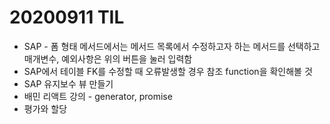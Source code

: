 # 20200911 TIL

- SAP - 폼 형태 메서드에서는 메서드 목록에서 수정하고자 하는 메서드를 선택하고 매개변수, 예외사항은 위의 버튼을 눌러 입력함
- SAP에서 테이블 FK를 수정할 때 오류발생할 경우 참조 function을 확인해볼 것
- SAP 유지보수 뷰 만들기
- 배민 리액트 강의 - generator, promise
- 평가와 할당 
